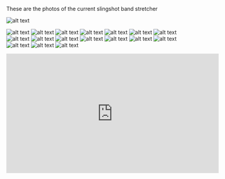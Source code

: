These are the photos of the current slingshot band stretcher



![alt text](https://raw.githubusercontent.com/busysteve/BandStretcher/master/photo/20170325_181848-cut-rubber.jpg "Cut Rubber for extreme tapered bands")


![alt text](https://raw.githubusercontent.com/busysteve/BandStretcher/master/photo/20170325_182434-bands-and-pouch.jpg	"" )
![alt text](https://raw.githubusercontent.com/busysteve/BandStretcher/master/photo/20170326_145444-toggle-clamped-rubber.jpg 	"" )
![alt text](https://raw.githubusercontent.com/busysteve/BandStretcher/master/photo/20170326_145522-toggle-clamp-platform.jpg	"" )
![alt text](https://raw.githubusercontent.com/busysteve/BandStretcher/master/photo/20170326_145648-calibration-weight.jpg		"" )
![alt text](https://raw.githubusercontent.com/busysteve/BandStretcher/master/photo/20170326_145752-callibration-hole.jpg		"" )
![alt text](https://raw.githubusercontent.com/busysteve/BandStretcher/master/photo/20170326_145759-callibration-hole-under-side.jpg		"" )
![alt text](https://raw.githubusercontent.com/busysteve/BandStretcher/master/photo/20170326_145903-calibrating-top-side-view.jpg		"" )
![alt text](https://raw.githubusercontent.com/busysteve/BandStretcher/master/photo/20170326_145944-callibrating-under-side-view.jpg		"" )
![alt text](https://raw.githubusercontent.com/busysteve/BandStretcher/master/photo/20170326_150042-20kg-load-sensor.jpg		"" )
![alt text](https://raw.githubusercontent.com/busysteve/BandStretcher/master/photo/20170326_150146-HX711-load-sensor-board.jpg		"" )
![alt text](https://raw.githubusercontent.com/busysteve/BandStretcher/master/photo/20170326_150240-omron-ee_spy302.jpg		"" )
![alt text](https://raw.githubusercontent.com/busysteve/BandStretcher/master/photo/20170326_150252-kia-sadona-window-motor-with-reel-spool.jpg		"" )
![alt text](https://raw.githubusercontent.com/busysteve/BandStretcher/master/photo/20170326_150302-kia-sadona-window-motor-with-reel-spool-high-view.jpg		"" )
![alt text](https://raw.githubusercontent.com/busysteve/BandStretcher/master/photo/20170326_150310-relay-bank-for-mechanical-H-bridge.jpg		"" )
![alt text](https://raw.githubusercontent.com/busysteve/BandStretcher/master/photo/20170326_150326-2x-12v-DeWalt-drill-batteries.jpg		"" )
![alt text](https://raw.githubusercontent.com/busysteve/BandStretcher/master/photo/Screenshot_20170326-145200-before-stretch.png		"" )
![alt text](https://raw.githubusercontent.com/busysteve/BandStretcher/master/photo/Screenshot_20170326-145401-durring-stretch.png 	"Band stretched to 32 inches" )

<iframe src="https://youtu.be/Ff3LA48dPME" width="560" height="315" frameborder="0" allowfullscreen></iframe>

<object data="http://www.youtube.com/embed/Ff3LA48dPME" width="560" height="315"></object>
   
   
